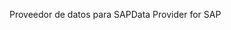 <span data-ttu-id="a7e62-101">Proveedor de datos para SAP</span><span class="sxs-lookup"><span data-stu-id="a7e62-101">Data Provider for SAP</span></span>